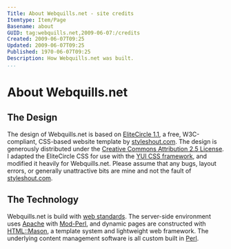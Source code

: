 ```yaml
---
Title: About Webquills.net - site credits  
Itemtype: Item/Page
Basename: about  
GUID: tag:webquills.net,2009-06-07:/credits  
Created: 2009-06-07T09:25  
Updated: 2009-06-07T09:25  
Published: 1970-06-07T09:25
Description: How Webquills.net was built.  
...
```


# About Webquills.net

## The Design
The design of Webquills.net is based on <a href="http://www.styleshout.com/templates/preview/EliteCircle1-1/index.html">EliteCircle 1.1</a>, 
a free, W3C-compliant, CSS-based website template by
<a href="http://www.styleshout.com/">styleshout.com</a>. The design is generously
distributed under the <a rel="license" href="http://creativecommons.org/licenses/by/2.5/">
Creative Commons Attribution 2.5  License</a>. I adapted the EliteCircle CSS for use
with the [YUI CSS framework](http://developer.yahoo.com/yui/grids/), and modified it heavily
for Webquills.net. Please assume that any bugs, layout errors, or generally unattractive
bits are mine and not the fault of <a href="http://www.styleshout.com/">styleshout.com</a>.

## The Technology
Webquills.net is build with [web standards](http://www.webstandards.org/). The server-side 
environment uses [Apache](http://httpd.apache.org) with [Mod-Perl](http://perl.apache.org),
and dynamic pages are constructed with [HTML::Mason](http://masonhq.com), a template system
and lightweight web framework. The underlying content management software is all custom 
built in [Perl](http://www.perl.org).
